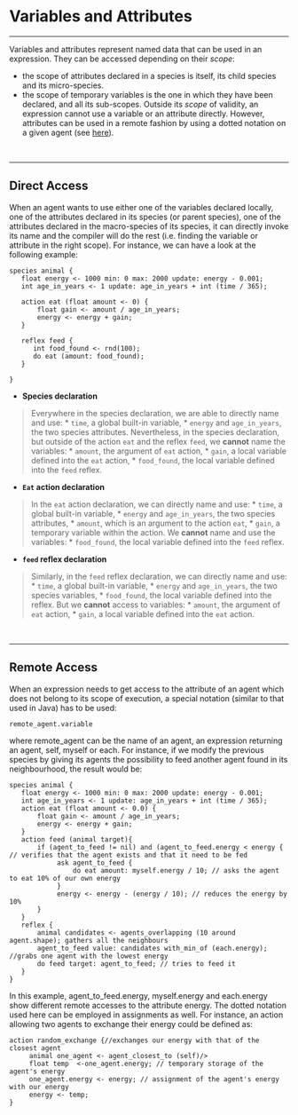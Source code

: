 # Variables and Attributes

---

Variables and attributes represent named data that can be used in an expression. They can be accessed depending on their _scope_:
  * the scope of attributes declared in a species is itself, its child species and its micro-species.
  * the scope of temporary variables is the one in which they have been declared, and all its sub-scopes.
Outside its _scope_ of validity, an expression cannot use a variable or an attribute directly. However, attributes can be used in a remote fashion by using a dotted notation on a given agent (see [here](#Remote_Access.md)).

<br />

---

## Direct Access
When an agent wants to use either one of the variables declared locally, one of the attributes declared in its species (or parent species), one of the attributes declared in the macro-species of its species, it can directly invoke its name and the compiler will do the rest (i.e. finding the variable or attribute in the right scope).
For instance, we can have a look at the following example:

```
species animal {
   float energy <- 1000 min: 0 max: 2000 update: energy - 0.001;
   int age_in_years <- 1 update: age_in_years + int (time / 365);
   
   action eat (float amount <- 0) {
       float gain <- amount / age_in_years;
       energy <- energy + gain;
   }

   reflex feed {
      int food_found <- rnd(100);
      do eat (amount: food_found); 
   }

}
```

  * **Species declaration**
> Everywhere in the species declaration, we are able to directly name and use:
    * `time`, a global built-in variable,
    * `energy` and `age_in_years`, the two species attributes.
> Nevertheless, in the species declaration, but outside of the action `eat` and the reflex `feed`, we **cannot** name the variables:
    * `amount`, the argument of `eat` action,
    * `gain`, a local variable defined into the `eat` action,
    * `food_found`, the local variable defined into the `feed` reflex.

  * **`Eat` action declaration**
> In the `eat` action declaration, we can directly name and use:
    * `time`, a global built-in variable,
    * `energy` and `age_in_years`, the two species attributes,
    * `amount`, which is an argument to the action `eat`,
    * `gain`, a temporary variable within the action.
> We **cannot** name and use the variables:
    * `food_found`, the local variable defined into the `feed` reflex.

  * **`feed` reflex declaration**
> Similarly, in the `feed` reflex declaration, we can directly name and use:
    * `time`, a global built-in variable,
    * `energy` and `age_in_years`, the two species variables,
    * `food_found`, the local variable defined into the reflex.
> But we **cannot** access to variables:
    * `amount`, the argument of `eat` action,
    * `gain`, a local variable defined into the `eat` action.

<br />

---

## Remote Access
When an expression needs to get access to the attribute of an agent which does not belong to its scope of execution, a special notation (similar to that used in Java) has to be used:

```
remote_agent.variable
```

where remote\_agent can be the name of an agent, an expression returning an agent, self, myself or each. For instance, if we modify the previous species by giving its agents the possibility to feed another agent found in its neighbourhood, the result would be:

```
species animal {
   float energy <- 1000 min: 0 max: 2000 update: energy - 0.001;
   int age_in_years <- 1 update: age_in_years + int (time / 365);
   action eat (float amount <- 0.0) {
       float gain <- amount / age_in_years;
       energy <- energy + gain;
   }
   action feed (animal target){
       if (agent_to_feed != nil) and (agent_to_feed.energy < energy { // verifies that the agent exists and that it need to be fed
            ask agent_to_feed {
                do eat amount: myself.energy / 10; // asks the agent to eat 10% of our own energy
            }
            energy <- energy - (energy / 10); // reduces the energy by 10%
       }
   }
   reflex {
       animal candidates <- agents_overlapping (10 around agent.shape); gathers all the neighbours
       agent_to_feed value: candidates with_min_of (each.energy); //grabs one agent with the lowest energy 
       do feed target: agent_to_feed; // tries to feed it
   }
}
```

In this example, agent\_to\_feed.energy, myself.energy and each.energy show different remote accesses to the attribute energy. The dotted notation used here can be employed in assignments as well. For instance, an action allowing two agents to exchange their energy could be defined as:

```
action random_exchange {//exchanges our energy with that of the closest agent
     animal one_agent <- agent_closest_to (self)/>
     float temp  <-one_agent.energy; // temporary storage of the agent's energy
     one_agent.energy <- energy; // assignment of the agent's energy with our energy
     energy <- temp;
}
```